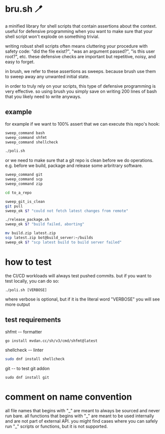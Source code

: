 # bru.sh 🪥

a minified library for shell scripts that contain assertions about the context. useful for
defensive programming when you want to make sure that your shell script won't explode on
something trivial.

writing robust shell scripts often means cluttering your procedure with safety code: "did the
file exist?", "was an argument passed?", "is this user root?", etc. these defensive checks are
important but repetitive, noisy, and easy to forget.

in brush, we refer to these assertions as sweeps. because brush use them to sweep away any
unwanted initial state.

in order to truly rely on your scripts, this type of defensive programming is very effective.
so using brush you simply save on writing 200 lines of bash that you likely need to write anyways.

## example

for example if we want to 100% assert that we can execute this repo's hook:

```bash
sweep_command bash
sweep_command shfmt
sweep_command shellcheck

./poli.sh
```

or we need to make sure that a git repo is clean before we do operations.
e.g. before we build, package and release some arbritrary software.

```bash
sweep_command git
sweep_command scp
sweep_command zip

cd to_a_repo

sweep_git_is_clean
git pull
sweep_ok $? "could not fetch latest changes from remote"

./release_package.sh
sweep_ok $? "build failed, aborting"

mv build.zip latest.zip
scp latest.zip bot@build_server:~/builds
sweep_ok $? "scp latest build to build server failed"
```

# how to test

the CI/CD workloads will always test pushed commits. but if you want to test locally, you can do so:

```
./poli.sh [VERBOSE]
```

where verbose is optional, but if it is the literal word "VERBOSE" you will see more output

## test requirements

shfmt -- formatter

```bash
go install mvdan.cc/sh/v3/cmd/shfmt@latest
```

shellcheck -- linter

```bash
sudo dnf install shellcheck
```

git -- to test git addon

```
sudo dnf install git
```

# comment on name convention

all file names that begins with "\_" are meant to always be sourced and never run bare.
all functions that begins with "\_" are meant to be used internally and are not part of external API.
you might find cases where you can safely run "\_" scripts or functions, but it is not supported.
